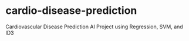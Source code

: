 # cardio-disease-prediction
Cardiovascular Disease Prediction AI Project using Regression, SVM, and ID3

